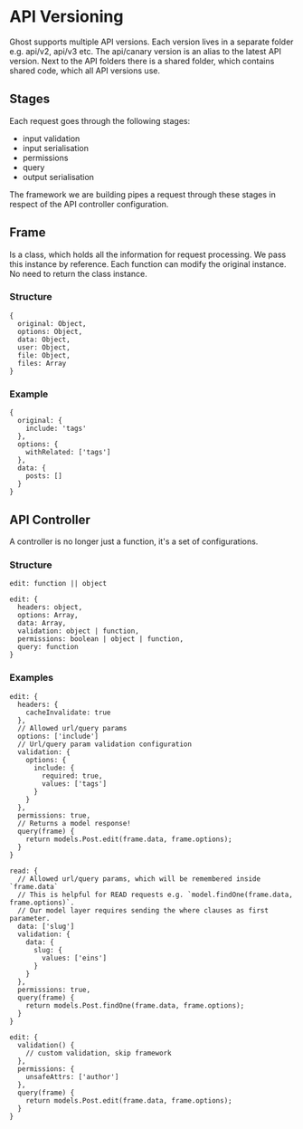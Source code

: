 # API Versioning

Ghost supports multiple API versions.
Each version lives in a separate folder e.g. api/v2, api/v3 etc.
The api/canary version is an alias to the latest API version.
Next to the API folders there is a shared folder, which contains shared code, which all API versions use.

## Stages

Each request goes through the following stages:

- input validation
- input serialisation
- permissions
- query
- output serialisation

The framework we are building pipes a request through these stages in respect of the API controller configuration.


## Frame

Is a class, which holds all the information for request processing. We pass this instance by reference. 
Each function can modify the original instance. No need to return the class instance.

### Structure

```
{
  original: Object,
  options: Object,
  data: Object,
  user: Object,
  file: Object,
  files: Array
}
```

### Example

```
{
  original: {
    include: 'tags'
  },
  options: {
    withRelated: ['tags']
  },
  data: {
    posts: []
  }
}
```

## API Controller

A controller is no longer just a function, it's a set of configurations.

### Structure

```
edit: function || object
```

```
edit: {
  headers: object,
  options: Array,
  data: Array,
  validation: object | function,
  permissions: boolean | object | function,
  query: function
}
```

### Examples


```
edit: {
  headers: {
    cacheInvalidate: true
  },
  // Allowed url/query params
  options: ['include']
  // Url/query param validation configuration
  validation: {
    options: {
      include: {
        required: true,
        values: ['tags']
      }
    }
  },
  permissions: true,
  // Returns a model response!
  query(frame) {
    return models.Post.edit(frame.data, frame.options);
  }
}
```

```
read: {
  // Allowed url/query params, which will be remembered inside `frame.data`
  // This is helpful for READ requests e.g. `model.findOne(frame.data, frame.options)`.
  // Our model layer requires sending the where clauses as first parameter.
  data: ['slug']
  validation: {
    data: {
      slug: {
        values: ['eins']
      }
    }
  },
  permissions: true,
  query(frame) {
    return models.Post.findOne(frame.data, frame.options);
  }
}
```

```
edit: {
  validation() {
    // custom validation, skip framework
  },
  permissions: {
    unsafeAttrs: ['author']
  },
  query(frame) {
    return models.Post.edit(frame.data, frame.options);
  }
}
```
